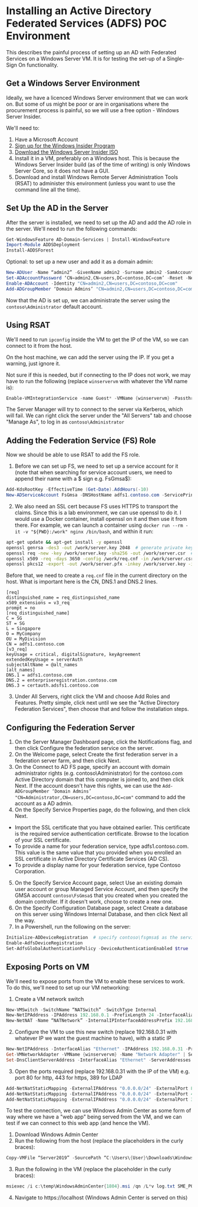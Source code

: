 # Installing an Active Directory Federated Services (ADFS) POC Environment

This describes the painful process of setting up an AD with Federated Services on a Windows Server VM. It is for testing the set-up of a Single-Sign On functionality.

## Get a Windows Server Environment

Ideally, we have a licenced Windows Server environment that we can work on. But some of us might be poor or are in organisations where the procurement process is painful, so we will use a free option - Windows Server Insider.

We'll need to:

1. Have a Microsoft Account
2. [Sign up for the Windows Insider Program](https://insider.windows.com/en-us/)
3. [Download the Windows Server Insider ISO](https://www.microsoft.com/en-us/software-download/windowsinsiderpreviewserver)
4. Install it in a VM, preferably on a Windows host. This is because the Windows Server Insider build (as of the time of writing) is only Windows Server Core, so it does not have a GUI.
5. Download and install Windows Remote Server Administration Tools (RSAT) to administer this environment (unless you want to use the command line all the time).

## Set Up the AD in the Server

After the server is installed, we need to set up the AD and add the AD role in the server. We'll need to run the following commands:

```powershell
Get-WindowsFeature AD-Domain-Services | Install-WindowsFeature
Import-Module ADDSDeployment
Install-ADDSForest
```

Optional: to set up a new user and add it as a domain admin:

```powershell
New-ADUser -Name “admin2” -GivenName admin2 -Surname admin2 -SamAccountName admin2 -UserPrincipalName admin2@contoso.com
Set-ADAccountPassword ‘CN=admin2,CN=users,DC=contoso,DC=com’ -Reset -NewPassword (ConvertTo-SecureString -AsPlainText “Password123” -Force)
Enable-ADAccount -Identity "CN=admin2,CN=users,DC=contoso,DC=com"
Add-ADGroupMember ‘Domain Admins’ "CN=admin2,CN=users,DC=contoso,DC=com"
```

Now that the AD is set up, we can administrate the server using the `contoso\Administrator` default account.

## Using RSAT

We'll need to run `ipconfig` inside the VM to get the IP of the VM, so we can connect to it from the host.

On the host machine, we can add the server using the IP. If you get a warning, just ignore it.

Not sure if this is needed, but if connecting to the IP does not work, we may have to run the following (replace `winservervm` with whatever the VM name is):

```powershell
Enable-VMIntegrationService -name Guest* -VMName {winservervm} -Passthru
```

The Server Manager will try to connect to the server via Kerberos, which will fail. We can right click the server under the "All Servers" tab and choose "Manage As", to log in as `contoso\Administrator`

## Adding the Federation Service (FS) Role

Now we should be able to use RSAT to add the FS role.

1. Before we can set up FS, we need to set up a service account for it (note that when searching for service account users, we need to append their name with a $ sign e.g. FsGmsa$):
```powershell
Add-KdsRootKey -EffectiveTime (Get-Date).AddHours(-10)
New-ADServiceAccount FsGmsa -DNSHostName adfs1.contoso.com -ServicePrincipalNames http/adfs1.contoso.com
```
2. We also need an SSL cert because FS uses HTTPS to transport the claims. Since this is a lab environment, we can use openssl to do it. I would use a Docker container, install openssl on it and then use it from there. For example, we can launch a container using `docker run --rm -it -v "${PWD}:/work" nginx /bin/bash`, and within it run:
```bash
apt-get update && apt-get install -y openssl
openssl genrsa -des3 -out /work/server.key 2048  # generate private key
openssl req -new -key /work/server.key -sha256 -out /work/server.csr  # generate a certificate signing request, which is sent to a certification authority
openssl x509 -req -days 3650 -config /work/req.cnf -in /work/server.csr -signkey /work/server.key -sha256 -out /work/server.crt  # sign the certificate
openssl pkcs12 -export -out /work/server.pfx -inkey /work/server.key -in /work/certificate.crt  # convert to pfx format
```
Before that, we need to create a `req.cnf` file in the current directory on the host. What is important here is the CN, DNS.1 and DNS.2 lines.
```
[req]
distinguished_name = req_distinguished_name
x509_extensions = v3_req
prompt = no
[req_distinguished_name]
C = SG
ST = SG
L = Singapore
O = MyCompany
OU = MyDivision
CN = adfs1.contoso.com
[v3_req]
keyUsage = critical, digitalSignature, keyAgreement
extendedKeyUsage = serverAuth
subjectAltName = @alt_names
[alt_names]
DNS.1 = adfs1.contoso.com
DNS.2 = enterpriseregistration.contoso.com
DNS.3 = certauth.adsfs1.contoso.com
```
3. Under All Servers, right click the VM and choose Add Roles and Features. Pretty simple, click next until we see the "Active Directory Federation Services", then choose that and follow the installation steps.

## Configuring the Federation Server

1. On the Server Manager Dashboard page, click the Notifications flag, and then click Configure the federation service on the server.
2. On the Welcome page, select Create the first federation server in a federation server farm, and then click Next.
3. On the Connect to AD FS page, specify an account with domain administrator rights (e.g. contoso\Administrator) for the contoso.com Active Directory domain that this computer is joined to, and then click Next. If the account doesn't have this rights, we can use the `Add-ADGroupMember ‘Domain Admins’ "CN=Administrator,CN=users,DC=contoso,DC=com"` command to add the account as a AD admin.
4. On the Specify Service Properties page, do the following, and then click Next.
  *  Import the SSL certificate that you have obtained earlier. This certificate is the required service authentication certificate. Browse to the location of your SSL certificate.
  * To provide a name for your federation service, type adfs1.contoso.com. This value is the same value that you provided when you enrolled an SSL certificate in Active Directory Certificate Services (AD CS).
  * To provide a display name for your federation service, type Contoso Corporation.
5. On the Specify Service Account page, select Use an existing domain user account or group Managed Service Account, and then specify the GMSA account `contoso\FsGmsa$` that you created when you created the domain controller. If it doesn't work, choose to create a new one.
6. On the Specify Configuration Database page, select Create a database on this server using Windows Internal Database, and then click Next all the way.
7. In a Powershell, run the following on the server:
```powershell
Initialize-ADDeviceRegistration  # specify contoso\fsgmsa$ as the service acc
Enable-AdfsDeviceRegistration
Set-AdfsGlobalAuthenticationPolicy -DeviceAuthenticationEnabled $true
```

## Exposing Ports on VM

We'll need to expose ports from the VM to enable these services to work. To do this, we'll need to set up our VM networking:

1. Create a VM network switch
```powershell
New-VMSwitch -SwitchName “NATSwitch” -SwitchType Internal
New-NetIPAddress -IPAddress 192.168.0.1 -PrefixLength 24 -InterfaceAlias “vEthernet (NATSwitch)”
New-NetNAT -Name “NATNetwork” -InternalIPInterfaceAddressPrefix 192.168.0.0/24
```
2. Configure the VM to use this new switch (replace 192.168.0.31 with whatever IP we want the guest machine to have), with a static IP
```powershell
New-NetIPAddress -InterfaceAlias "Ethernet" -IPAddress 192.168.0.31 -PrefixLength 24 -DefaultGateway 192.168.0.1
Get-VMNetworkAdapter -VMName {winservervm} -Name "Network Adapter" | Set-VMNetworkConfiguration -IPAddress 192.168.0.31 -Subnet 255.255.255.0 -DNSServer 208.67.222.222 -DefaultGateway 192.168.0.1
Set-DnsClientServerAddress -InterfaceAlias "Ethernet" -ServerAddresses "208.67.222.222,208.67.220.220"
```
3. Open the ports required (replace 192.168.0.31 with the IP of the VM) e.g. port 80 for http, 443 for https, 389 for LDAP
```powershell
Add-NetNatStaticMapping -ExternalIPAddress "0.0.0.0/24" -ExternalPort 80 -Protocol TCP -InternalIPAddress "192.168.0.31" -InternalPort 80 -NatName NATNetwork
Add-NetNatStaticMapping -ExternalIPAddress "0.0.0.0/24" -ExternalPort 443 -Protocol TCP -InternalIPAddress "192.168.0.31" -InternalPort 443 -NatName NATNetwork
Add-NetNatStaticMapping -ExternalIPAddress "0.0.0.0/24" -ExternalPort 389 -Protocol TCP -InternalIPAddress "192.168.0.31" -InternalPort 389 -NatName NATNetwork
```

To test the connection, we can use Windows Admin Center as some form of way where we have a "web app" being served from the VM, and we can test if we can connect to this web app (and hence the VM).

1. Download  Windows Admin Center
2. Run the following from the host (replace the placeholders in the curly braces):
```powershell
Copy-VMFile “Server2019” -SourcePath “C:\Users\{User}\Downloads\WindowsAdminCenter{1804}.msi” -DestinationPath “C:\temp\WindowsAdminCenter{1804}.msi” -CreateFullPath -FileSource Host
```
3. Run the following in the VM (replace the placeholder in the curly braces):
```powershell
msiexec /i c:\temp\WindowsAdminCenter{1804}.msi /qn /L*v log.txt SME_PORT=443 SSL_CERTIFICATE_OPTION=generate
```
4. Navigate to https://localhost (Windows Admin Center is served on this)
